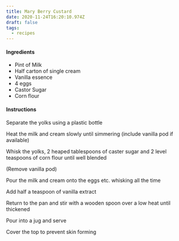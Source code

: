 ```yaml
---
title: Mary Berry Custard
date: 2020-11-24T16:20:10.974Z
draft: false
tags:
  - recipes
---
```

#### Ingredients
- Pint of Milk
- Half carton of single cream
- Vanilla essence
- 4 eggs
- Castor Sugar
- Corn flour

#### Instructions
Separate the yolks using a plastic bottle

Heat the milk and cream slowly until simmering (include vanilla pod if available)

Whisk the yolks, 2 heaped tablespoons of caster sugar and 2 level teaspoons of corn flour until well blended

(Remove vanilla pod)

Pour the milk and cream onto the eggs etc. whisking all the time

Add half a teaspoon of vanilla extract

Return to the pan and stir with a wooden spoon over a low heat until thickened

Pour into a jug and serve

Cover the top to prevent skin forming